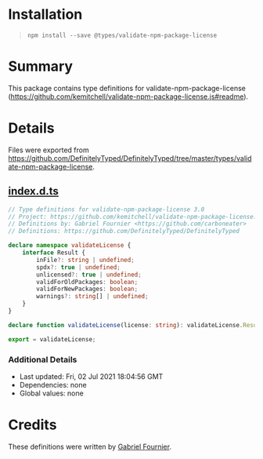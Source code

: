 # Installation
> `npm install --save @types/validate-npm-package-license`

# Summary
This package contains type definitions for validate-npm-package-license (https://github.com/kemitchell/validate-npm-package-license.js#readme).

# Details
Files were exported from https://github.com/DefinitelyTyped/DefinitelyTyped/tree/master/types/validate-npm-package-license.
## [index.d.ts](https://github.com/DefinitelyTyped/DefinitelyTyped/tree/master/types/validate-npm-package-license/index.d.ts)
````ts
// Type definitions for validate-npm-package-license 3.0
// Project: https://github.com/kemitchell/validate-npm-package-license.js#readme
// Definitions by: Gabriel Fournier <https://github.com/carboneater>
// Definitions: https://github.com/DefinitelyTyped/DefinitelyTyped

declare namespace validateLicense {
    interface Result {
        inFile?: string | undefined;
        spdx?: true | undefined;
        unlicensed?: true | undefined;
        validForOldPackages: boolean;
        validForNewPackages: boolean;
        warnings?: string[] | undefined;
    }
}

declare function validateLicense(license: string): validateLicense.Result;

export = validateLicense;

````

### Additional Details
 * Last updated: Fri, 02 Jul 2021 18:04:56 GMT
 * Dependencies: none
 * Global values: none

# Credits
These definitions were written by [Gabriel Fournier](https://github.com/carboneater).
